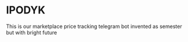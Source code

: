 # IPODYK
This is our marketplace price tracking telegram bot invented as semester but with bright future 
